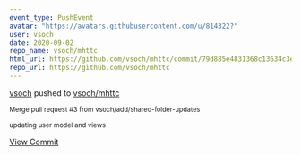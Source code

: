 ```yaml
---
event_type: PushEvent
avatar: "https://avatars.githubusercontent.com/u/814322?"
user: vsoch
date: 2020-09-02
repo_name: vsoch/mhttc
html_url: https://github.com/vsoch/mhttc/commit/79d885e4831368c13634c3e7e5e0ca9935b46c45
repo_url: https://github.com/vsoch/mhttc
---
```


<a href='https://github.com/vsoch' target='_blank'>vsoch</a> pushed to <a href='https://github.com/vsoch/mhttc' target='_blank'>vsoch/mhttc</a>

<small>Merge pull request #3 from vsoch/add/shared-folder-updates

updating user model and views</small>

<a href='https://github.com/vsoch/mhttc/commit/79d885e4831368c13634c3e7e5e0ca9935b46c45' target='_blank'>View Commit</a>